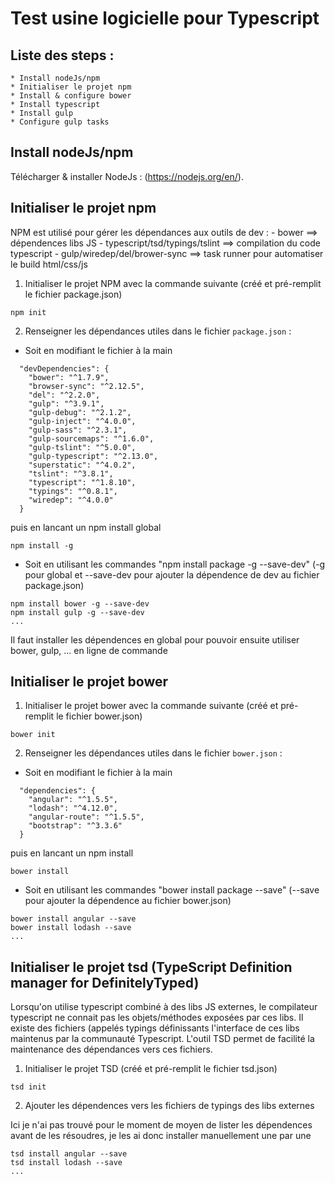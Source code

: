 # Test usine logicielle pour Typescript


## Liste des steps :
    * Install nodeJs/npm
    * Initialiser le projet npm
    * Install & configure bower
    * Install typescript
    * Install gulp
    * Configure gulp tasks



## Install nodeJs/npm

Télécharger & installer NodeJs : (https://nodejs.org/en/).


## Initialiser le projet npm

NPM est utilisé pour gérer les dépendances aux outils de dev :
    - bower ==> dépendences libs JS
    - typescript/tsd/typings/tslint ==> compilation du code typescript
    - gulp/wiredep/del/brower-sync ==> task runner pour automatiser le build html/css/js


1. Initialiser le projet NPM avec la commande suivante (créé et pré-remplit le fichier package.json)
```
npm init
```

2. Renseigner les dépendances utiles dans le fichier ```package.json``` :

- Soit en modifiant le fichier à la main
```
  "devDependencies": {
    "bower": "^1.7.9",
    "browser-sync": "^2.12.5",
    "del": "^2.2.0",
    "gulp": "^3.9.1",
    "gulp-debug": "^2.1.2",
    "gulp-inject": "^4.0.0",
    "gulp-sass": "^2.3.1",
    "gulp-sourcemaps": "^1.6.0",
    "gulp-tslint": "^5.0.0",
    "gulp-typescript": "^2.13.0",
    "superstatic": "^4.0.2",
    "tslint": "^3.8.1",
    "typescript": "^1.8.10",
    "typings": "^0.8.1",
    "wiredep": "^4.0.0"
  }
```
puis en lancant un npm install global
```
npm install -g
```

- Soit en utilisant les commandes "npm install package -g --save-dev" (-g pour global et --save-dev pour ajouter la dépendence de dev au fichier package.json)
```
npm install bower -g --save-dev
npm install gulp -g --save-dev
...
```
Il faut installer les dépendences en global pour pouvoir ensuite utiliser bower, gulp, ... en ligne de commande


## Initialiser le projet bower

1. Initialiser le projet bower avec la commande suivante (créé et pré-remplit le fichier bower.json)
```
bower init
```

2. Renseigner les dépendances utiles dans le fichier ```bower.json``` :

- Soit en modifiant le fichier à la main
```
  "dependencies": {
    "angular": "^1.5.5",
    "lodash": "^4.12.0",
    "angular-route": "^1.5.5",
    "bootstrap": "^3.3.6"
  }
```
puis en lancant un npm install
```
bower install
```

- Soit en utilisant les commandes "bower install package --save" (--save pour ajouter la dépendence au fichier bower.json)
```
bower install angular --save
bower install lodash --save
...
```

## Initialiser le projet tsd (TypeScript Definition manager for DefinitelyTyped)

Lorsqu'on utilise typescript combiné à des libs JS externes, le compilateur typescript ne connait pas les objets/méthodes exposées par ces libs.
Il existe des fichiers (appelés typings définissants l'interface de ces libs maintenus par la communauté Typescript.
L'outil TSD permet de facilité la maintenance des dépendances vers ces fichiers.

1. Initialiser le projet TSD (créé et pré-remplit le fichier tsd.json)
```
tsd init
```

2. Ajouter les dépendences vers les fichiers de typings des libs externes

Ici je n'ai pas trouvé pour le moment de moyen de lister les dépendences avant de les résoudres, je les ai donc installer manuellement une par une
```
tsd install angular --save
tsd install lodash --save
...
```
